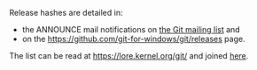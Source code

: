 Release hashes are detailed in:
*  the ANNOUNCE mail notifications on [the Git mailing list](mailto:git@vger.kernel.org) and
*  on the https://github.com/git-for-windows/git/releases page.

The list can be read at https://lore.kernel.org/git/ and joined [here](git+subscribe@vger.kernel.org).
